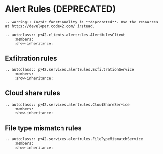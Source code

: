 # Alert Rules (DEPRECATED)

```{eval-rst}
.. warning:: Incydr functionality is **deprecated**. Use the resources at https://developer.code42.com/ instead.
```

```{eval-rst}
.. autoclass:: py42.clients.alertrules.AlertRulesClient
    :members:
    :show-inheritance:
```

## Exfiltration rules

```{eval-rst}
.. autoclass:: py42.services.alertrules.ExfiltrationService
    :members:
    :show-inheritance:
```

## Cloud share rules

```{eval-rst}
.. autoclass:: py42.services.alertrules.CloudShareService
    :members:
    :show-inheritance:
```

## File type mismatch rules

```{eval-rst}
.. autoclass:: py42.services.alertrules.FileTypeMismatchService
    :members:
    :show-inheritance:
```
